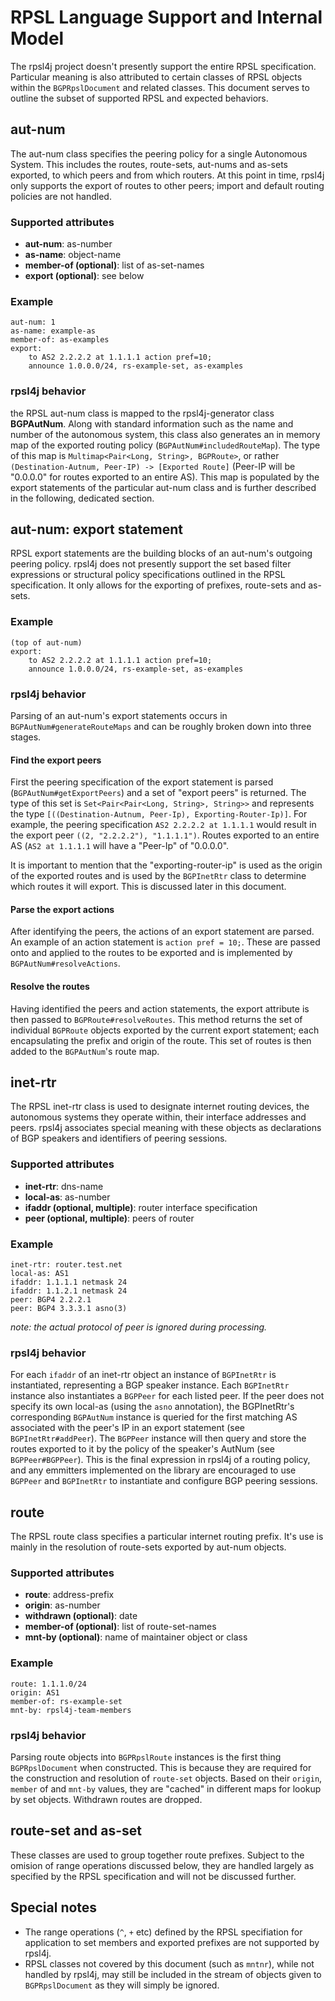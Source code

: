 # RPSL Language Support and Internal Model #
The rpsl4j project doesn't presently support the entire RPSL specification.
Particular meaning is also attributed to certain classes of RPSL objects within the `BGPRpslDocument` and related classes.
This document serves to outline the subset of supported RPSL and expected behaviors.


## aut-num ##
The aut-num class specifies the peering policy for a single Autonomous System.
This includes the routes, route-sets, aut-nums and as-sets exported, to which peers and from which routers.
At this point in time, rpsl4j only supports the export of routes to other peers; import and default routing policies are not handled.

### Supported attributes ###
 + __aut-num__: as-number
 + __as-name__: object-name
 + __member-of (optional)__: list of as-set-names
 + __export (optional)__: see below

### Example ###
```
aut-num: 1
as-name: example-as
member-of: as-examples
export:
    to AS2 2.2.2.2 at 1.1.1.1 action pref=10;
    announce 1.0.0.0/24, rs-example-set, as-examples
```

### rpsl4j behavior ###
the RPSL aut-num class is mapped to the rpsl4j-generator class __BGPAutNum__.
Along with standard information such as the name and number of the autonomous system, this class also generates an in memory map of the exported routing policy (`BGPAutNum#includedRouteMap`).
The type of this map is `Multimap<Pair<Long, String>, BGPRoute>`, or rather `(Destination-Autnum, Peer-IP) -> [Exported Route]` (Peer-IP will be "0.0.0.0" for routes exported to an entire AS).
This map is populated by the export statements of the particular aut-num class and is further described in the following, dedicated section.


## aut-num: export statement ##
RPSL export statements are the building blocks of an aut-num's outgoing peering policy.
rpsl4j does not presently support the set based filter expressions or structural policy specifications outlined in the RPSL specification.
It only allows for the exporting of prefixes, route-sets and as-sets.

### Example ###
```
(top of aut-num)
export:
    to AS2 2.2.2.2 at 1.1.1.1 action pref=10;
    announce 1.0.0.0/24, rs-example-set, as-examples
```

### rpsl4j behavior ###
Parsing of an aut-num's export statements occurs in `BGPAutNum#generateRouteMaps` and can be roughly broken down into three stages.

#### Find the export peers ###
First the peering specification of the export statement is parsed (`BGPAutNum#getExportPeers`) and a set of "export peers" is returned.
The type of this set is `Set<Pair<Pair<Long, String>, String>>` and represents the type `[((Destination-Autnum, Peer-Ip), Exporting-Router-Ip)]`.
For example, the peering specification `AS2 2.2.2.2 at 1.1.1.1` would result in the export peer `((2, "2.2.2.2"), "1.1.1.1")`. Routes exported to an entire AS (`AS2 at 1.1.1.1` will have a "Peer-Ip" of "0.0.0.0".

It is important to mention that the "exporting-router-ip" is used as the origin of the exported routes and is used by the `BGPInetRtr` class to determine which routes it will export.
This is discussed later in this document.

#### Parse the export actions ####
After identifying the peers, the actions of an export statement are parsed.
An example of an action statement is `action pref = 10;`. These are passed onto and applied to the routes to be exported and is implemented by `BGPAutNum#resolveActions`.

#### Resolve the routes ####
Having identified the peers and action statements, the export attribute is then passed to `BGPRoute#resolveRoutes`.
This method returns the set of individual `BGPRoute` objects exported by the current export statement; each encapsulating the prefix and origin of the route.
This set of routes is then added to the `BGPAutNum`'s route map.


## inet-rtr ##
The RPSL inet-rtr class is used to designate internet routing devices, the autonomous systems they operate within, their interface addresses and peers.
rpsl4j associates special meaning with these objects as declarations of BGP speakers and identifiers of peering sessions.

### Supported attributes ###
 + __inet-rtr__: dns-name
 + __local-as__: as-number
 + __ifaddr (optional, multiple)__: router interface specification
 + __peer (optional, multiple)__: peers of router

### Example ###
```
inet-rtr: router.test.net
local-as: AS1
ifaddr: 1.1.1.1 netmask 24
ifaddr: 1.1.2.1 netmask 24
peer: BGP4 2.2.2.1
peer: BGP4 3.3.3.1 asno(3)
```
_note: the actual protocol of peer is ignored during processing._

### rpsl4j behavior ###
For each `ifaddr` of an inet-rtr object an instance of `BGPInetRtr` is instantiated, representing a BGP speaker instance.
Each `BGPInetRtr` instance also instantiates a `BGPPeer` for each listed peer.
If the peer does not specify its own local-as (using the `asno` annotation), the BGPInetRtr's corresponding `BGPAutNum` instance is queried for the first matching AS associated with the peer's IP in an export statement (see `BGPInetRtr#addPeer`).
The `BGPPeer` instance will then query and store the routes exported to it by the policy of the speaker's AutNum (see `BGPPeer#BGPPeer`).
This is the final expression in rpsl4j of a routing policy, and any emmitters implemented on the library are encouraged to use `BGPPeer` and `BGPInetRtr` to instantiate and configure BGP peering sessions.


## route ##
The RPSL route class specifies a particular internet routing prefix.
It's use is mainly in the resolution of route-sets exported by aut-num objects.

### Supported attributes ###
 + __route__: address-prefix
 + __origin__: as-number
 + __withdrawn (optional)__: date
 + __member-of (optional)__: list of route-set-names
 + __mnt-by (optional)__: name of maintainer object or class

### Example ###
```
route: 1.1.1.0/24
origin: AS1
member-of: rs-example-set
mnt-by: rpsl4j-team-members
```

### rpsl4j behavior ###
Parsing route objects into `BGPRpslRoute` instances is the first thing `BGPRpslDocument` when constructed. This is because they are required for the construction and resolution of `route-set` objects.
Based on their `origin`, `member` of and `mnt-by` values, they are "cached" in different maps for lookup by set objects.
Withdrawn routes are dropped.

## route-set and as-set ##
These classes are used to group together route prefixes.
Subject to the omision of range operations discussed below, they are handled largely as specified by the RPSL specification and will not be discussed further.

## Special notes ##
 + The range operations (`^`, `+` etc) defined by the RPSL specifiation for application to set members and exported prefixes are not supported by rpsl4j.
 + RPSL classes not covered by this document (such as `mntnr`), while not handled by rpsl4j, may still be included in the stream of objects given to `BGPRpslDocument` as they will simply be ignored.
